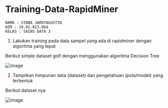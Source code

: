 # Training-Data-RapidMiner
```
NAMA : VINNA JARDYAGUSTIN
NIM : 19.01.013.064
KELAS : SAINS DATA 3
```

1) Lakukan training pada data sampel yang ada di rapidminer dengan algoritma yang tepat

Berikut simple dataset golf dengan menggunakan algoritma Decision Tree

![image](https://user-images.githubusercontent.com/105411972/197680867-bcc5f509-c033-4798-8b31-cbdd5415c1a2.png)

2) Tampilkan himpunan data (dataset) dan pengetahuan (pola/model) yang terbentuk

Berikut dataset nya

![image](https://user-images.githubusercontent.com/105411972/197680959-ba1b4a0c-653a-4854-b3f8-41dc1beb5459.png)

